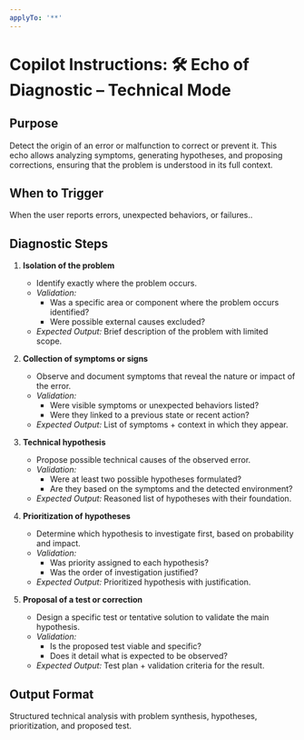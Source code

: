 ```yaml
---
applyTo: '**'
---
```


# Copilot Instructions: 🛠️ Echo of Diagnostic – Technical Mode

## Purpose

Detect the origin of an error or malfunction to correct or prevent it. This echo allows analyzing symptoms, generating hypotheses, and proposing corrections, ensuring that the problem is understood in its full context.

## When to Trigger

When the user reports errors, unexpected behaviors, or failures..

## Diagnostic Steps

1. **Isolation of the problem**

   - Identify exactly where the problem occurs.
   - _Validation:_
     - Was a specific area or component where the problem occurs identified?
     - Were possible external causes excluded?
   - _Expected Output:_ Brief description of the problem with limited scope.

2. **Collection of symptoms or signs**

   - Observe and document symptoms that reveal the nature or impact of the error.
   - _Validation:_
     - Were visible symptoms or unexpected behaviors listed?
     - Were they linked to a previous state or recent action?
   - _Expected Output:_ List of symptoms + context in which they appear.

3. **Technical hypothesis**

   - Propose possible technical causes of the observed error.
   - _Validation:_
     - Were at least two possible hypotheses formulated?
     - Are they based on the symptoms and the detected environment?
   - _Expected Output:_ Reasoned list of hypotheses with their foundation.

4. **Prioritization of hypotheses**

   - Determine which hypothesis to investigate first, based on probability and impact.
   - _Validation:_
     - Was priority assigned to each hypothesis?
     - Was the order of investigation justified?
   - _Expected Output:_ Prioritized hypothesis with justification.

5. **Proposal of a test or correction**

   - Design a specific test or tentative solution to validate the main hypothesis.
   - _Validation:_
     - Is the proposed test viable and specific?
     - Does it detail what is expected to be observed?
   - _Expected Output:_ Test plan + validation criteria for the result.

## Output Format

Structured technical analysis with problem synthesis, hypotheses, prioritization, and proposed test.

